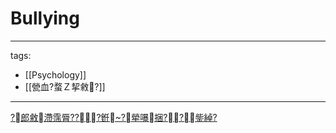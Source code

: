 ﻿---
layout: default
---

# Bullying

---
tags:
  - [[Psychology]]
  - [[甇血?蝥Ｚ挈敹?]]
---


[?郎敹滯霈脣???銋?犖嚗捆??鈭綽?](https://youtu.be/W5GJ9ukT7tQ)
